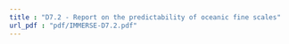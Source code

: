 ```yaml
---
title : "D7.2 - Report on the predictability of oceanic fine scales"
url_pdf : "pdf/IMMERSE-D7.2.pdf"
---
```

